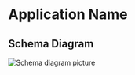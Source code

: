 # Application Name

## Schema Diagram
![Schema diagram picture](review-system/resources/schema-diagram.png)